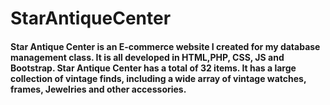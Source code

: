 

# StarAntiqueCenter<br/>
<h4>Star Antique Center is an E-commerce website I created for my database management class. It is all developed in HTML,PHP, CSS, JS and Bootstrap. Star Antique Center has a total of 32 items. It has a large collection of vintage finds, including a wide array of vintage watches, frames, Jewelries and other accessories.</h4> 
